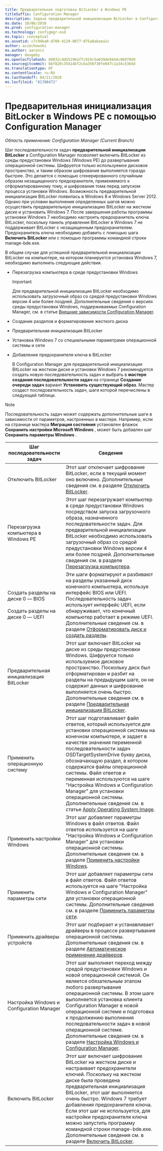 ```yaml
---
title: Предварительная подготовка BitLocker в Windows PE
titleSuffix: Configuration Manager
description: Задача предварительной инициализации BitLocker в Configuration Manager включает BitLocker из среды предустановки Windows перед развертыванием операционной системы.
ms.date: 10/06/2016
ms.prod: configuration-manager
ms.technology: configmgr-osd
ms.topic: conceptual
ms.assetid: c7c94ba0-d709-4129-8077-075a8abaea1c
author: aczechowski
ms.author: aaroncz
manager: dougeby
ms.openlocfilehash: 8d032cdd55296affc919c5e039de9444c96979d9
ms.sourcegitcommit: bbf820c35414bf2cba356f30fe047c1a34c5384d
ms.translationtype: HT
ms.contentlocale: ru-RU
ms.lasthandoff: 04/21/2020
ms.locfileid: "81708472"
---
```

# <a name="preprovision-bitlocker-in-windows-pe-with-configuration-manager"></a>Предварительная инициализация BitLocker в Windows PE с помощью Configuration Manager

*Область применения: Configuration Manager (Current Branch)*

Шаг последовательности задач **предварительной инициализации BitLocker** в Configuration Manager позволяет включить BitLocker из среды предустановки Windows (Windows PE) до развертывания операционной системы. Шифруется только используемое дисковое пространство, и таким образом шифрование выполняется гораздо быстрее. Это делается с помощью сгенерированного случайным образом незащищенного предохранителя, применяемого к отформатированному тому, и шифрования тома перед запуском процесса установки Windows. Возможность предварительной инициализации BitLocker появилась в Windows 8 и Windows Server 2012. Однако при условии выполнения определенных шагов можно осуществить предварительную инициализацию BitLocker на жестком диске и установить Windows 7. После завершения работы программы установки Windows 7 необходимо настроить предохранитель ключа BitLocker, поскольку панель управления BitLocker в Windows 7 не поддерживает BitLocker с незащищенным предохранителем. Предохранитель ключа необходимо добавить с помощью шага **Включить BitLocker** или с помощью программы командной строки manage-bde.exe.  

 В общем случае для успешной предварительной инициализации BitLocker на компьютере, на котором планируется установка Windows 7, необходимо выполнить следующие действия.  

- Перезагрузка компьютера в среде предустановки Windows  

  > [!IMPORTANT]  
  >  Для предварительной инициализации BitLocker необходимо использовать загрузочный образ со средой предустановки Windows версии 4 или более поздней. Дополнительные сведения о версиях среды предустановки Windows, поддерживаемых Configuration Manager, см. в статье [Внешние зависимости Configuration Manager](../plan-design/infrastructure-requirements-for-operating-system-deployment.md#BKMK_ExternalDependencies).  

- Создание разделов и форматирование жесткого диска  

- Предварительная инициализация BitLocker  

- Установка Windows 7 со специальными параметрами операционной системы и сети  

- Добавление предохранителя ключа в BitLocker  

  В Configuration Manager для предварительной инициализации BitLocker на жестком диске и установки Windows 7 рекомендуется создать новую последовательность задач и выбрать в **мастере создания последовательности задач** на странице **Создание очереди задач** вариант **Установить существующий образ**. Мастер создаст последовательность задач, шаги которой перечислены в следующей таблице.  

> [!NOTE]  
>  Последовательность задач может содержать дополнительные шаги в зависимости от параметров, настроенных в мастере. Например, если на странице мастера **Миграция состояния** установлен флажок **Сохранить настройки Microsoft Windows** , может быть добавлен шаг **Сохранить параметры Windows** .  

|Шаг последовательности задач|Сведения|  
|------------------------|-------------|  
|Отключить BitLocker|Этот шаг отключает шифрование BitLocker, если в текущий момент оно включено. Дополнительные сведения см. в разделе [Отключить BitLocker](../understand/task-sequence-steps.md#BKMK_DisableBitLocker).|  
|Перезагрузка компьютера в Windows PE|Этот шаг перезагружает компьютер в среде предустановки Windows посредством запуска загрузочного образа, назначенного последовательности задач. Для предварительной инициализации BitLocker необходимо использовать загрузочный образ со средой предустановки Windows версии 4 или более поздней. Дополнительные сведения см. в разделе [Перезагрузка компьютера](../understand/task-sequence-steps.md#BKMK_RestartComputer).|  
|Создать разделы на диске 0 — BIOS<br /><br /> Создать разделы на диске 0 — UEFI|Эти шаги форматируют и разбивают на разделы указанный диск конечного компьютера, используя интерфейс BIOS или UEFI. Последовательность задач использует интерфейс UEFI, если обнаруживает, что конечный компьютер работает в режиме UEFI. Дополнительные сведения см. в разделе [Отформатировать диск и создать разделы](../understand/task-sequence-steps.md#BKMK_FormatandPartitionDisk).|  
|Предварительная инициализация BitLocker|Этот шаг включает BitLocker на диске из среды предустановки Windows. Шифруется только используемое дисковое пространство. Поскольку диск был отформатирован и разбит на разделы на предыдущем шаге, он не содержит данных и шифрование выполняется очень быстро. Дополнительные сведения см. в разделе [Предварительная инициализация BitLocker](../understand/task-sequence-steps.md#BKMK_PreProvisionBitLocker).|  
|Применить операционную систему|Этот шаг подготавливает файл ответов, который используется для установки операционной системы на конечном компьютере, и задает в качестве значения переменной последовательности задач OSDTargetSystemDrive букву диска, обозначающую раздел, в котором содержатся файлы операционной системы. Файл ответов и переменная используются на шаге "Настройка Windows и Configuration Manager" для установки операционной системы. Дополнительные сведения см. в статье [Apply Operating System Image](../understand/task-sequence-steps.md#BKMK_ApplyOperatingSystemImage).|  
|Применить настройки Windows|Этот шаг добавляет параметры Windows в файл ответов. Файл ответов используется на шаге "Настройка Windows и Configuration Manager" для установки операционной системы. Дополнительные сведения см. в разделе [Применить настройки Windows](../understand/task-sequence-steps.md#BKMK_ApplyWindowsSettings).|  
|Применить параметры сети|Этот шаг добавляет параметры сети в файл ответов. Файл ответов используется на шаге "Настройка Windows и Configuration Manager" для установки операционной системы. Дополнительные сведения см. в разделе [Применить параметры сети](../understand/task-sequence-steps.md#BKMK_ApplyNetworkSettings).|  
|Применить драйверы устройств|Этот шаг подбирает и устанавливает драйверы в процессе развертывания операционной системы. Дополнительные сведения см. в разделе [Автоматическое применение драйверов](../understand/task-sequence-steps.md#BKMK_AutoApplyDrivers).|  
|Настройка Windows и Configuration Manager|Этот шаг выполняет переход между средой предустановки Windows и новой операционной системой. Он является обязательным этапом любого развертывания операционной системы. В этом шаге выполняется установка клиента Configuration Manager в новой операционной системе и подготовка к продолжению выполнения последовательности задач в новой операционной системе. Дополнительные сведения см. в разделе [Настройка Windows и Configuration Manager](../understand/task-sequence-steps.md#BKMK_SetupWindowsandConfigMgr).|  
|Включить BitLocker|Этот шаг включает шифрование BitLocker на жестком диске и настраивает предохранители ключей. Поскольку на жестком диске была проведена предварительная инициализация BitLocker, этот шаг выполняется очень быстро. Windows 7 требует добавления предохранителя ключа. Если этот шаг не используется, для настройки предохранителя ключа можно запустить программу командной строки manage-bde.exe. Дополнительные сведения см. в разделе [Включить BitLocker](../understand/task-sequence-steps.md#BKMK_EnableBitLocker).|  

